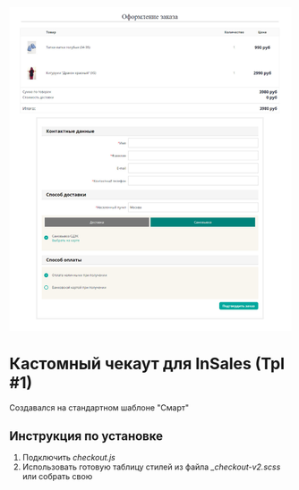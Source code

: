 ![Кастомный чекаут для InSales (Tpl #1)](https://github.com/eZ4hUNt/insales-checkout-tpl-1/blob/master/preview.jpg)
# Кастомный чекаут для InSales (Tpl #1)
Создавался на стандартном шаблоне "Смарт"

## Инструкция по установке
1. Подключить *checkout.js*
2. Использовать готовую таблицу стилей из файла *_checkout-v2.scss* или собрать свою
